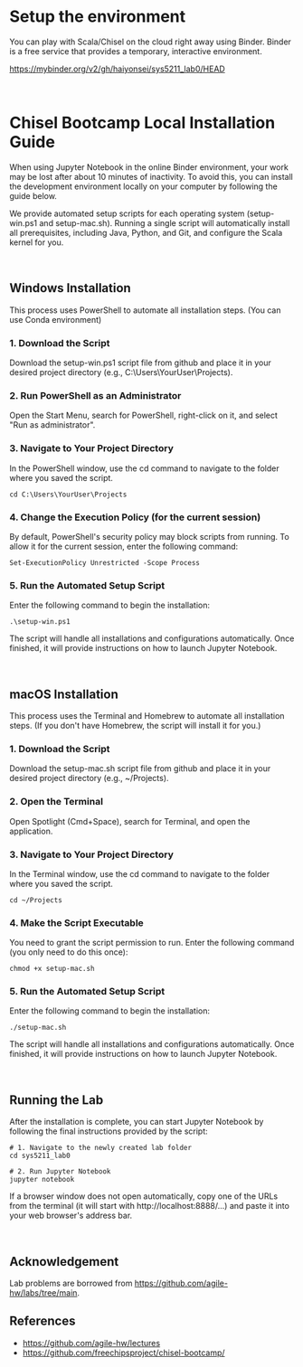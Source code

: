 # Setup the environment

You can play with Scala/Chisel on the cloud right away using Binder. Binder is a free service that provides a temporary, interactive environment.

https://mybinder.org/v2/gh/haiyonsei/sys5211_lab0/HEAD

<br>

# Chisel Bootcamp Local Installation Guide

When using Jupyter Notebook in the online Binder environment, your work may be lost after about 10 minutes of inactivity. To avoid this, you can install the development environment locally on your computer by following the guide below.

We provide automated setup scripts for each operating system (setup-win.ps1 and setup-mac.sh). Running a single script will automatically install all prerequisites, including Java, Python, and Git, and configure the Scala kernel for you.

<br>

## Windows Installation
This process uses PowerShell to automate all installation steps. (You can use Conda environment)

### 1. Download the Script

Download the setup-win.ps1 script file from github and place it in your desired project directory (e.g., C:\Users\YourUser\Projects).

### 2. Run PowerShell as an Administrator

Open the Start Menu, search for PowerShell, right-click on it, and select "Run as administrator".

### 3. Navigate to Your Project Directory

In the PowerShell window, use the cd command to navigate to the folder where you saved the script.

```
cd C:\Users\YourUser\Projects
```

### 4. Change the Execution Policy (for the current session)

By default, PowerShell's security policy may block scripts from running. To allow it for the current session, enter the following command:

```
Set-ExecutionPolicy Unrestricted -Scope Process
```

### 5. Run the Automated Setup Script

Enter the following command to begin the installation:

```
.\setup-win.ps1
```

The script will handle all installations and configurations automatically. Once finished, it will provide instructions on how to launch Jupyter Notebook.

<br>

## macOS Installation
This process uses the Terminal and Homebrew to automate all installation steps. (If you don't have Homebrew, the script will install it for you.)

### 1. Download the Script

Download the setup-mac.sh script file from github and place it in your desired project directory (e.g., ~/Projects).

### 2. Open the Terminal

Open Spotlight (Cmd+Space), search for Terminal, and open the application.

### 3. Navigate to Your Project Directory

In the Terminal window, use the cd command to navigate to the folder where you saved the script.

```
cd ~/Projects
```

### 4. Make the Script Executable

You need to grant the script permission to run. Enter the following command (you only need to do this once):

```
chmod +x setup-mac.sh
```

### 5. Run the Automated Setup Script

Enter the following command to begin the installation:

```
./setup-mac.sh
```

The script will handle all installations and configurations automatically. Once finished, it will provide instructions on how to launch Jupyter Notebook.

<br>

## Running the Lab
After the installation is complete, you can start Jupyter Notebook by following the final instructions provided by the script:

```
# 1. Navigate to the newly created lab folder
cd sys5211_lab0

# 2. Run Jupyter Notebook
jupyter notebook
```

If a browser window does not open automatically, copy one of the URLs from the terminal (it will start with http://localhost:8888/...) and paste it into your web browser's address bar.

<br>

## Acknowledgement

Lab problems are borrowed from https://github.com/agile-hw/labs/tree/main.

## References

- https://github.com/agile-hw/lectures
- https://github.com/freechipsproject/chisel-bootcamp/
